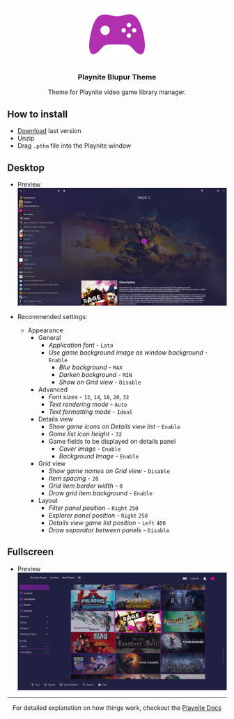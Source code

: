 <p align="center">
	<a href="https://github.com/sevenns/Playnite-Blupur-Theme" title="Playnite Blupur Theme"><img src="./Desktop/Blupur/Images/applogo.png" width="128px"></a>
	<h3 align="center">Playnite Blupur Theme</h3>
</p>

<p align="center">Theme for Playnite video game library manager.</p>

## How to install

- [Download](https://github.com/sevenns/Playnite-Blupur-Theme/releases) last version
- Unzip
- Drag `.pthm` file into the Playnite window

## Desktop

- Preview
  ![Playnite Blupur Theme Preview](https://raw.githubusercontent.com/sevenns/Playnite-Blupur-Theme/master/Desktop/Blupur/preview.jpg)

- Recommended settings:
  - Appearance
    - General
      - *Application font* - `Lato`
      - *Use game background image as window background* - `Enable`
        - *Blur background* - `MAX`
        - *Darken background* - `MIN`
        - *Show on Grid view* - `Disable`
    - Advanced
      - *Font sizes* - `12`, `14`, `18`, `20`, `32`
      - *Text rendering mode* - `Auto`
      - *Text formatting mode* - `Ideal`
    - Details view
      - *Show game icons on Details view list* - `Enable`
      - *Game list icon height* - `32`
      - Game fields to be displayed on details panel
        - *Cover image* - `Enable`
        - *Background Image* - `Enable`
    - Grid view
      - *Show game names on Grid view* - `Disable`
      - *Item spacing* - `20`
      - *Grid item border width* - `0`
      - *Draw grid item background* - `Enable`
    - Layout
      - *Filter panel position* - `Right` `250`
      - *Explorer panel position* - `Right` `250`
      - *Details view game list position* - `Left` `400`
      - *Draw separator between panels* - `Disable`

## Fullscreen

- Preview
  ![Playnite Blupur Theme Preview](https://raw.githubusercontent.com/sevenns/Playnite-Blupur-Theme/master/Fullscreen/Blupur/preview.jpg)

---

<p align="center" max-width="400px">
  For detailed explanation on how things work, checkout the <a href="https://playnite.link/docs/tutorials/themes/introduction.html">Playnite Docs</a>
</p>
